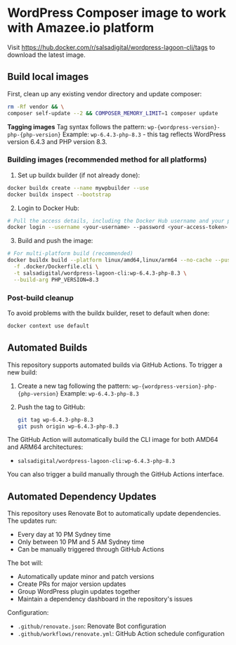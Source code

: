 # WordPress Composer image to work with Amazee.io platform

Visit https://hub.docker.com/r/salsadigital/wordpress-lagoon-cli/tags to 
download the latest image.

## Build local images

First, clean up any existing vendor directory and update composer:

```bash
rm -Rf vendor && \
composer self-update --2 && COMPOSER_MEMORY_LIMIT=1 composer update
```

**Tagging images**
Tag syntax follows the pattern: `wp-{wordpress-version}-php-{php-version}`
Example: `wp-6.4.3-php-8.3` - this tag reflects WordPress version 6.4.3 and PHP version 8.3.

### Building images (recommended method for all platforms)

1. Set up buildx builder (if not already done):
```bash
docker buildx create --name mywpbuilder --use
docker buildx inspect --bootstrap
```

2. Login to Docker Hub:
```bash
# Pull the access details, including the Docker Hub username and your personal access token
docker login --username <your-username> --password <your-access-token>
```

3. Build and push the image:
```bash
# For multi-platform build (recommended)
docker buildx build --platform linux/amd64,linux/arm64 --no-cache --push . \
  -f .docker/Dockerfile.cli \
  -t salsadigital/wordpress-lagoon-cli:wp-6.4.3-php-8.3 \
  --build-arg PHP_VERSION=8.3
```

### Post-build cleanup

To avoid problems with the buildx builder, reset to default when done:
```bash
docker context use default
```

## Automated Builds

This repository supports automated builds via GitHub Actions. To trigger a new build:

1. Create a new tag following the pattern: `wp-{wordpress-version}-php-{php-version}`
   Example: `wp-6.4.3-php-8.3`

2. Push the tag to GitHub:
   ```bash
   git tag wp-6.4.3-php-8.3
   git push origin wp-6.4.3-php-8.3
   ```

The GitHub Action will automatically build the CLI image for both AMD64 and ARM64 architectures:
- `salsadigital/wordpress-lagoon-cli:wp-6.4.3-php-8.3`

You can also trigger a build manually through the GitHub Actions interface.

## Automated Dependency Updates

This repository uses Renovate Bot to automatically update dependencies. The updates run:
- Every day at 10 PM Sydney time
- Only between 10 PM and 5 AM Sydney time
- Can be manually triggered through GitHub Actions

The bot will:
- Automatically update minor and patch versions
- Create PRs for major version updates
- Group WordPress plugin updates together
- Maintain a dependency dashboard in the repository's issues

Configuration:
- `.github/renovate.json`: Renovate Bot configuration
- `.github/workflows/renovate.yml`: GitHub Action schedule configuration

